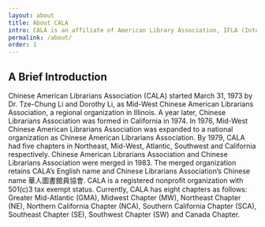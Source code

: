 ```yaml
---
layout: about
title: About CALA
intro: CALA is an affiliate of American Library Association, IFLA (International Federation of Library Associations Institutions) and JCLC (Joint Council of Librarians of Color)
permalink: /about/
order: 1
---
```


## A Brief Introduction

Chinese American Librarians Association (CALA) started March 31, 1973 by Dr. Tze-Chung Li and Dorothy Li, as Mid-West Chinese American Librarians Association, a regional organization in Illinois. A year later, Chinese Librarians Association was formed in California in 1974. In 1976, Mid-West Chinese American Librarians Association was expanded to a national organization as Chinese American Librarians Association. By 1979, CALA had five chapters in Northeast, Mid-West, Atlantic, Southwest and California respectively. Chinese American Librarians Association and Chinese Librarians Association were merged in 1983. The merged organization retains CALA’s English name and Chinese Librarians Association’s Chinese name 華人圖書館員協會. CALA is a registered nonprofit organization with 501(c)3 tax exempt status. Currently, CALA has eight chapters as follows: Greater Mid-Atlantic (GMA), Midwest Chapter (MW), Northeast Chapter (NE), Northern California Chapter (NCA), Southern California Chapter (SCA), Southeast Chapter (SE), Southwest Chapter (SW) and Canada Chapter.
